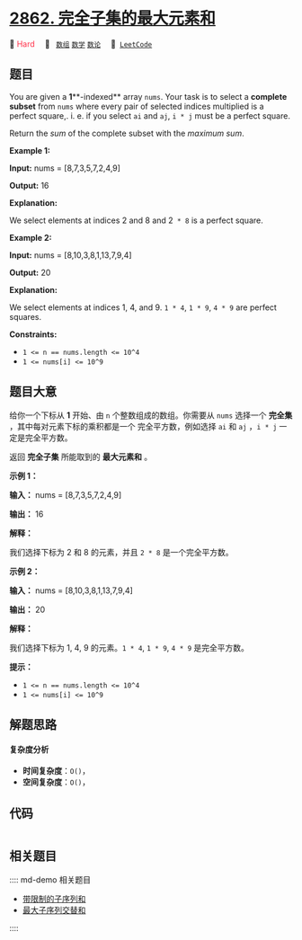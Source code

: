 # [2862. 完全子集的最大元素和](https://leetcode.com/problems/maximum-element-sum-of-a-complete-subset-of-indices)

🔴 <font color=#ff334b>Hard</font>&emsp; 🔖&ensp; [`数组`](/leetcode/outline/tag/array.md) [`数学`](/leetcode/outline/tag/math.md) [`数论`](/leetcode/outline/tag/number-theory.md)&emsp; 🔗&ensp;[`LeetCode`](https://leetcode.com/problems/maximum-element-sum-of-a-complete-subset-of-indices)


## 题目

You are given a **1****-indexed** array `nums`. Your task is to select a
**complete subset** from `nums` where every pair of selected indices
multiplied is a perfect square,. i. e. if you select `ai` and `aj`, `i * j`
must be a perfect square.

Return the _sum_ of the complete subset with the _maximum sum_.



**Example 1:**

**Input:** nums = [8,7,3,5,7,2,4,9]

**Output:** 16

**Explanation:**

We select elements at indices 2 and 8 and 2` * 8` is a perfect square.

**Example 2:**

**Input:** nums = [8,10,3,8,1,13,7,9,4]

**Output:** 20

**Explanation:**

We select elements at indices 1, 4, and 9. `1 * 4`, `1 * 9`, `4 * 9` are
perfect squares.



**Constraints:**

  * `1 <= n == nums.length <= 10^4`
  * `1 <= nums[i] <= 10^9`


## 题目大意

给你一个下标从 **1** 开始、由 `n` 个整数组成的数组。你需要从 `nums` 选择一个 **完全集** ，其中每对元素下标的乘积都是一个
完全平方数，例如选择 `ai` 和 `aj` ，`i * j` 一定是完全平方数。

返回 **完全子集** 所能取到的 **最大元素和** 。



**示例 1：**

**输入：** nums = [8,7,3,5,7,2,4,9]

**输出：** 16

**解释：**

我们选择下标为 2 和 8 的元素，并且 `2 * 8` 是一个完全平方数。

**示例 2：**

**输入：** nums = [8,10,3,8,1,13,7,9,4]

**输出：** 20

**解释：**

我们选择下标为 1, 4, 9 的元素。`1 * 4`, `1 * 9`, `4 * 9` 是完全平方数。



**提示：**

  * `1 <= n == nums.length <= 10^4`
  * `1 <= nums[i] <= 10^9`


## 解题思路

#### 复杂度分析

- **时间复杂度**：`O()`，
- **空间复杂度**：`O()`，

## 代码

```javascript

```

## 相关题目

:::: md-demo 相关题目
- [带限制的子序列和](https://leetcode.com/problems/constrained-subsequence-sum)
- [最大子序列交替和](https://leetcode.com/problems/maximum-alternating-subsequence-sum)

::::
